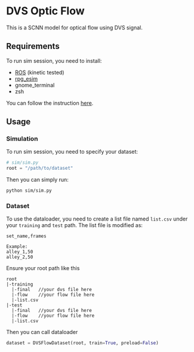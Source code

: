 # DVS Optic Flow

This is a SCNN model for optical flow using DVS signal.

## Requirements

To run sim session, you need to install:

* [ROS](http://wiki.ros.org/kinetic/Installation/Ubuntu) (kinetic tested)
* [rpg_esim](https://github.com/uzh-rpg/rpg_esim.git)
* gnome_terminal
* zsh

You can follow the instruction [here](https://www.everness.me/tech/事件相机模拟器rpg_esim安装指北/).

## Usage

### Simulation

To run sim session, you need to specify your dataset:

```python
# sim/sim.py
root = "/path/to/dataset"
```

Then you can simply run:

```bash
python sim/sim.py
```

### Dataset

To use the dataloader, you need to create a list file named `list.csv` under your `training` and `test` path. The list file is modified as:

```
set_name,frames

Example:
alley_1,50
alley_2,50
```

Ensure your root path like this

```
root
|-training
  |-final	//your dvs file here
  |-flow	//your flow file here
  |-list.csv
|-test
  |-final	//your dvs file here
  |-flow	//your flow file here
  |-list.csv
```

Then you can call dataloader

```python
dataset = DVSFlowDataset(root, train=True, preload=False)
```



